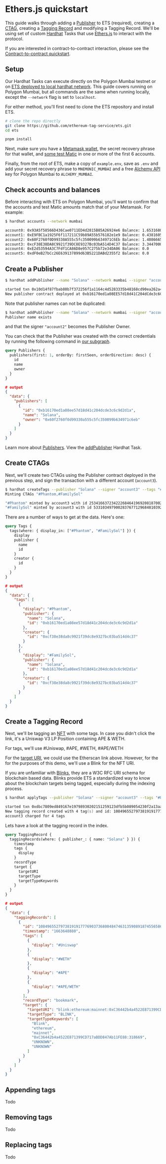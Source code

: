 # Ethers.js quickstart

This guide walks through adding a [Publisher](./key-concepts.md#publisher) to ETS (required), creating a [CTAG](./key-concepts.md#tag-ctag), creating a [Tagging Record](./key-concepts.md#tagging-record) and modifying a Tagging Record. We'll be using set of custom [Hardhat](https://hardhat.org/) Tasks that use [Ethers.js](https://docs.ethers.io/v5/) to interact with the protocol.

If you are interested in contract-to-contract interaction, please see the [Contract-to-contract quickstart](./docs/contract-to-contract-quickstart.md).

## Setup

Our Hardhat Tasks can execute directly on the Polygon Mumbai testnet or on [ETS deployed to local hardhat network](./docs/local-dev-quickstart.md). This guide covers running on Polygon Mumbai, but all commands are the same when running locally, except the `--network` flag is set to `localhost`.

For either method, you'll first need to clone the ETS repository and install ETS.

```zsh
# clone the repo directly
git clone https://github.com/ethereum-tag-service/ets.git
cd ets

pnpm install
```

Next, make sure you have a [Metamask wallet](https://blog.thirdweb.com/guides/create-a-metamask-wallet/), the secret recovery phrase for that wallet, and [some test Matic](https://blog.thirdweb.com/guides/get-matic-on-polygon-mumbai-testnet-faucet/) in one or more of the first 6 accounts.

Finally, from the root of ETS, make a copy of `example.env`, save as `.env` and add your secret recovery phrase to `MNEMONIC_MUMBAI` and a free [Alchemy API](https://www.alchemy.com/) key for Polygon Mumbai to `ALCHEMY_MUMBAI`.

## Check accounts and balances

Before interacting with ETS on Polygon Mumbai, you'll want to confirm that the accounts and test Matic amounts match that of your Metamask. For example:

```zsh
$ hardhat accounts --network mumbai

account0: 0x93A5f58566D436Cae0711ED4d2815B85A26924e6 Balance: 1.653168035626479011
account1: 0xE9FBC1a1925F6f117211C59b89A55b576182e1e9 Balance: 0.438160535492833465
account2: 0x60F2760f0D99330A555c5fc350099b634971C6Eb Balance: 1.408666583344570904
account3: 0xcF38E38DA8C9921f39DC8E9327Bc03bA514D4C37 Balance: 3.34470009028310787
account4: 0xE2d53594A3C7Fdf1CA86D8e957C275b72e34DA06 Balance: 0.0
account5: 0xdF0eB27bCc26E639137899d63B5221DABd2355f2 Balance: 0.0
```

## Create a Publisher

```zsh
$ hardhat addPublisher --name "Solana" --network mumbai --signer "account2"

started txn 0x10d14f87fbab80b7f372256f1a1164c4d5283335b48168cd90ea262a4cb1d0ec
New publisher contract deployed at 0xb16170ed1a08EE57d18d41C204dCde3c6C9d2D1a by account2
```

Note that publisher names can not be duplicated:

```zsh
$ hardhat addPublisher --name "Solana" --network mumbai --signer "account2"
Publisher name exists
```

and that the signer `"account2"` becomes the Publisher Owner.

You can check that the Publisher was created with the correct credentials by running the following command in [our subgraph](https://api.thegraph.com/subgraphs/name/ethereum-tag-service/ets-mumbai/graphql).

```graphql
query Publishers {
  publishers(first: 1, orderBy: firstSeen, orderDirection: desc) {
    id
    name
    owner
  }
}
```

```json
# output
{
  "data": {
    "publishers": [
      {
        "id": "0xb16170ed1a08ee57d18d41c204dcde3c6c9d2d1a",
        "name": "Solana",
        "owner": "0x60f2760f0d99330a555c5fc350099b634971c6eb"
      }
    ]
  }
}
```

Learn more about [Publishers](./key-concepts.md#publisher). View the [addPublisher](../packages/contracts/tasks/addPublisher.js) Hardhat Task.

## Create CTAGs

Next, we'll create two CTAGs using the Publisher contract deployed in the previous step, and sign the transaction with a different account (`account3`).

```zsh
$ hardhat createTags --publisher "Solana" --signer "account3" --tags "#Phantom, #FamilySol" --network mumbai
Minting CTAGs "#Phantom,#FamilySol"

"#Phantom" minted by account3 with id 2534166372342226846419692081870028406351230466705393079417605661637489732040
"#FamilySol" minted by account3 with id 53310349790028376771296848103922679878406746938593754136048816181764772325808
```

There are a number of ways to get at the data. Here's one:

```graphql
query Tags {
  tags(where: { display_in: ["#Phantom", "#FamilySol"] }) {
    display
    publisher {
      name
      id
    }
    creator {
      id
    }
  }
}
```

```json
# output
{
  "data": {
    "tags": [
      {
        "display": "#Phantom",
        "publisher": {
          "name": "Solana",
          "id": "0xb16170ed1a08ee57d18d41c204dcde3c6c9d2d1a"
        },
        "creator": {
          "id": "0xcf38e38da8c9921f39dc8e9327bc03ba514d4c37"
        }
      },
      {
        "display": "#FamilySol",
        "publisher": {
          "name": "Solana",
          "id": "0xb16170ed1a08ee57d18d41c204dcde3c6c9d2d1a"
        },
        "creator": {
          "id": "0xcf38e38da8c9921f39dc8e9327bc03ba514d4c37"
        }
      }
    ]
  }
}

```

## Create a Tagging Record

Next, we'll be tagging an [NFT](https://etherscan.io/nft/0xC36442b4a4522E871399CD717aBDD847Ab11FE88/318669) with some tags. In case you didn't click the link, it's a Uniswap V3 LP Position containing APE & WETH.

For tags, we'll use #Uniswap, #APE, #WETH, #APE/WETH

For the [target URI](./key-concepts.md#target), we could use the Etherscan link above. However, for the for the purposes of this demo, we'll use a Blink for the NFT URI.

If you are unfamiliar with [Blinks](https://w3c-ccg.github.io/blockchain-links/), they are a W3C RFC URI schema for blockchain based data. Blinks provide ETS a standardized way to know about the blockchain targets being tagged, especially during the indexing process.

```zsh
$ hardhat applyTags --publisher "Solana" --signer "account3" --tags "#Uniswap, #APE, #WETH, #APE/WETH" --uri "blink:ethereum:mainnet:0xC36442b4a4522E871399CD717aBDD847Ab11FE88:318669" --record-type "bookmark" --network mumbai

started txn 0xdbc7809ed849167e19798930202151259123dfb5b089054230f2a13aad1b9f53
New tagging record created with 4 tag(s) and id: 108496552797381919177769037368004847463135908918745565862845053892120713010827
account3 charged for 4 tags
```

Lets have a look at the tagging record in the index.

```graphql
query TaggingRecord {
  taggingRecords(where: { publisher_: { name: "Solana" } }) {
    timestamp
    tags {
      display
    }
    recordType
    target {
      targetURI
      targetType
      targetTypeKeywords
    }
  }
}
```

```json
# output
{
  "data": {
    "taggingRecords": [
      {
        "id": "108496552797381919177769037368004847463135908918745565862845053892120713010827",
        "timestamp": "1663648880",
        "tags": [
          {
            "display": "#Uniswap"
          },
          {
            "display": "#WETH"
          },
          {
            "display": "#APE"
          },
          {
            "display": "#APE/WETH"
          }
        ],
        "recordType": "bookmark",
        "target": {
          "targetURI": "blink:ethereum:mainnet:0xC36442b4a4522E871399CD717aBDD847Ab11FE88:318669",
          "targetType": "BLINK",
          "targetTypeKeywords": [
            "Blink",
            "ethereum",
            "mainnet",
            "0xC36442b4a4522E871399CD717aBDD847Ab11FE88:318669",
            "UNKNOWN",
            "UNKNOWN"
          ]
        }
      }
    ]
  }
}
```

## Appending tags

Todo

## Removing tags

Todo

## Replacing tags

Todo

